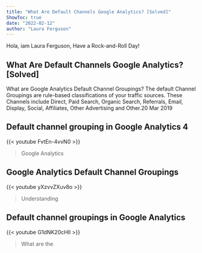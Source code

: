 ```yaml
---
title: "What Are Default Channels Google Analytics? [Solved]"
ShowToc: true 
date: "2022-02-12"
author: "Laura Ferguson" 
---
```


Hola, iam Laura Ferguson, Have a Rock-and-Roll Day!
## What Are Default Channels Google Analytics? [Solved]
What are Google Analytics Default Channel Groupings? The default Channel Groupings are rule-based classifications of your traffic sources. These Channels include Direct, Paid Search, Organic Search, Referrals, Email, Display, Social, Affiliates, Other Advertising and Other.20 Mar 2019

## Default channel grouping in Google Analytics 4
{{< youtube FvtEn-4vvN0 >}}
>Google Analytics

## Google Analytics Default Channel Groupings
{{< youtube yXzvvZXuv8o >}}
>Understanding 

## Default channel groupings in Google Analytics
{{< youtube G1dNK20cHlI >}}
>What are the 

